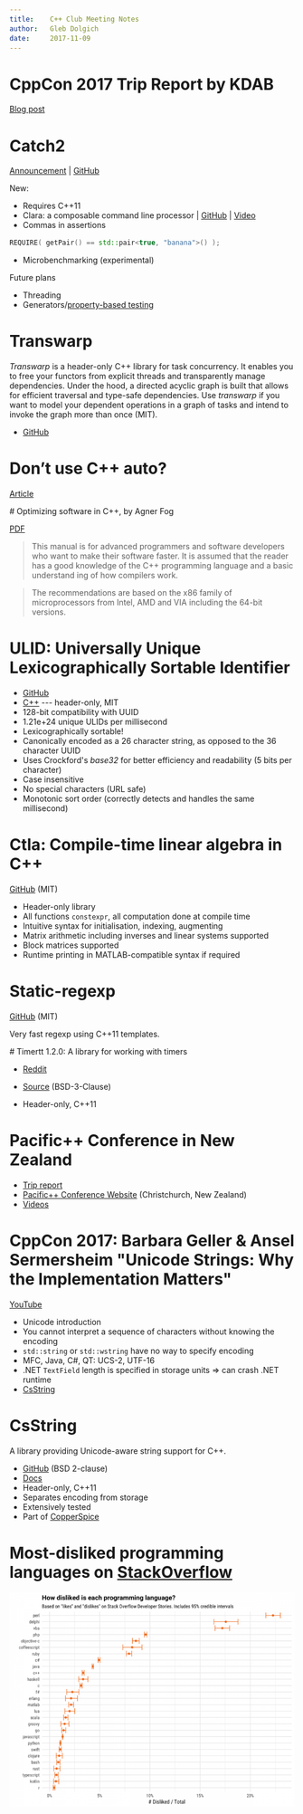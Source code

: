 ```yaml
---
title:    C++ Club Meeting Notes
author:   Gleb Dolgich
date:     2017-11-09
---
```


# CppCon 2017 Trip Report by KDAB

[Blog post](http://www.kdab.com/cppcon-2017-trip-report/)

# Catch2

[Announcement](http://www.levelofindirection.com/journal/2017/11/3/catch2-released.html) | [GitHub](https://github.com/catchorg/Catch2)

New:

* Requires C++11
* Clara: a composable command line processor | [GitHub](https://github.com/philsquared/Clara) | [Video](https://www.youtube.com/watch?v=Od4bjLfwI-A)
* Commas in assertions

```cpp
REQUIRE( getPair() == std::pair<true, "banana">() );
```

* Microbenchmarking (experimental)

Future plans

* Threading
* Generators/[property-based testing](http://hypothesis.works/articles/what-is-property-based-testing/)

# Transwarp

*Transwarp* is a header-only C++ library for task concurrency. It enables you to free your functors from explicit threads and transparently manage dependencies. Under the hood, a directed acyclic graph is built that allows for efficient traversal and type-safe dependencies. Use *transwarp* if you want to model your dependent operations in a graph of tasks and intend to invoke the graph more than once (MIT).

* [GitHub](https://github.com/bloomen/transwarp)

# Don’t use C++ auto?

[Article](http://swdevmastery.com/dont-use-c-auto-restricting-auto-is-not-the-best-decision-for-your-company-and-it-is-unfair-to-your-developers-instead-train-them-on-how-to-use-it/)

# Optimizing software in C++, by Agner Fog

[PDF](http://agner.org/optimize/optimizing_cpp.pdf)

> This manual is for advanced programmers and software developers who want to make their software faster. It is assumed that the reader has a good knowledge of the C++ programming language and a basic understand
ing of how compilers work.

> The recommendations are based on the x86 family of microprocessors from Intel, AMD and VIA including the 64-bit versions.

# ULID: Universally Unique Lexicographically Sortable Identifier

* [GitHub](https://github.com/alizain/ulid)
* [C++](https://github.com/suyash/ulid) --- header-only, MIT
* 128-bit compatibility with UUID
* 1.21e+24 unique ULIDs per millisecond
* Lexicographically sortable!
* Canonically encoded as a 26 character string, as opposed to the 36 character UUID
* Uses Crockford's *base32* for better efficiency and readability (5 bits per character)
* Case insensitive
* No special characters (URL safe)
* Monotonic sort order (correctly detects and handles the same millisecond)

# Ctla: Compile-time linear algebra in C++

[GitHub](https://github.com/moroneyt/ctla) (MIT)

* Header-only library
* All functions `constexpr`, all computation done at compile time
* Intuitive syntax for initialisation, indexing, augmenting
* Matrix arithmetic including inverses and linear systems supported
* Block matrices supported
* Runtime printing in MATLAB-compatible syntax if required

# Static-regexp

[GitHub](https://github.com/hanickadot/static-regexp-old) (MIT)

Very fast regexp using C++11 templates.

# Timertt 1.2.0: A library for working with timers

* [Reddit](https://www.reddit.com/r/cpp/comments/792y88/timertt120_a_lightweight_headeronly_c11_library/)
* [Source](https://svn.code.sf.net/p/sobjectizer/repo/tags/timertt/1.2.0/) (BSD-3-Clause)

* Header-only, C++11

# Pacific++ Conference in New Zealand

* [Trip report](https://kirit.com/Blog:/2017-10-31/Pacific++%20trip%20report)
* [Pacific++ Conference Website](https://pacificplusplus.com/) (Christchurch, New Zealand)
* [Videos](https://www.youtube.com/channel/UCrRR5mU5aqvtZAuEGYfdTjw/videos)

# CppCon 2017: Barbara Geller & Ansel Sermersheim "Unicode Strings: Why the Implementation Matters"

[YouTube](https://www.youtube.com/watch?v=ysh2B6ZgNXk)

* Unicode introduction
* You cannot interpret a sequence of characters without knowing the encoding
* `std::string` or `std::wstring` have no way to specify encoding
* MFC, Java, C#, QT: UCS-2, UTF-16
* .NET `TextField` length is specified in storage units $\Rightarrow$ can crash .NET runtime
* [CsString](https://github.com/copperspice/cs_string)

# CsString

A library providing Unicode-aware string support for C++.

* [GitHub](https://github.com/copperspice/cs_string) (BSD 2-clause)
* [Docs](http://www.copperspice.com/docs/cs_string/namespace_cs_string.html)
* Header-only, C++11
* Separates encoding from storage
* Extensively tested
* Part of [CopperSpice](https://github.com/copperspice)

# Most-disliked programming languages on [StackOverflow](https://stackoverflow.blog/2017/10/31/disliked-programming-languages/)

![](img/languages-1-900x675-200ppi-90pc.png)
